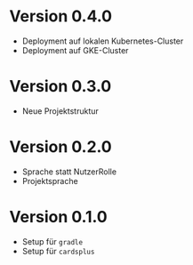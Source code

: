 # Version 0.4.0

* Deployment auf lokalen Kubernetes-Cluster
* Deployment auf GKE-Cluster

# Version 0.3.0

* Neue Projektstruktur

# Version 0.2.0

* Sprache statt NutzerRolle
* Projektsprache

# Version 0.1.0

* Setup für `gradle`
* Setup für `cardsplus`
